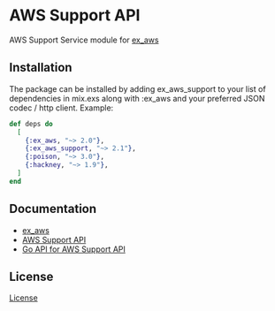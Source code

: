 # AWS Support API

AWS Support Service module for [ex_aws](https://github.com/ex-aws/ex_aws)

## Installation

The package can be installed by adding ex_aws_support to your list of dependencies in mix.exs along with :ex_aws and your preferred JSON codec / http client. Example:

```elixir
def deps do
  [
    {:ex_aws, "~> 2.0"},
    {:ex_aws_support, "~> 2.1"},
    {:poison, "~> 3.0"},
    {:hackney, "~> 1.9"},
  ]
end
```

## Documentation

* [ex_aws](https://hexdocs.pm/ex_aws)
* [AWS Support API](https://docs.aws.amazon.com/awssupport/latest/APIReference/Welcome.html)
* [Go API for AWS Support API](https://github.com/aws/aws-sdk-go/blob/master/models/apis/support/2013-04-15/api-2.json)

## License

[License](LICENSE)
